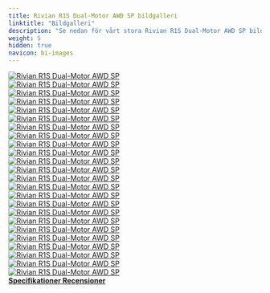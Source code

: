 ```yaml
---
title: Rivian R1S Dual-Motor AWD SP bildgalleri
linktitle: "Bildgalleri"
description: "Se nedan för vårt stora Rivian R1S Dual-Motor AWD SP bildgalleri. Klicka på bilderna för högupplösta versioner."
weight: 5
hidden: true
navicon: bi-images
---
```

<!-- markdownlint-disable MD033 -->
<div class="row" id ="my-gallery">
	<div class="pswp-grid-item col-6 col-md-4">
		<a href="https://media.evkx.net/multimedia/models/rivian/r1/r1s_dual-motor_awd_sp/chargeport_1.jpg"
data-pswp-src="https://media.evkx.net/multimedia/models/rivian/r1/r1s_dual-motor_awd_sp/chargeport_1.jpg"
data-pswp-width="2880"
data-pswp-height="1920" 
target="_blank">
			<img src="https://media.evkx.net/multimedia/models/rivian/r1/r1s_dual-motor_awd_sp/chargeport_1_xst.jpg" alt="Rivian R1S Dual-Motor AWD SP" class="img-fluid " />
		</a>
	</div>
	<div class="pswp-grid-item col-6 col-md-4">
		<a href="https://media.evkx.net/multimedia/models/rivian/r1/r1s_dual-motor_awd_sp/details_1.jpg"
data-pswp-src="https://media.evkx.net/multimedia/models/rivian/r1/r1s_dual-motor_awd_sp/details_1.jpg"
data-pswp-width="2880"
data-pswp-height="1920" 
target="_blank">
			<img src="https://media.evkx.net/multimedia/models/rivian/r1/r1s_dual-motor_awd_sp/details_1_xst.jpg" alt="Rivian R1S Dual-Motor AWD SP" class="img-fluid " />
		</a>
	</div>
	<div class="pswp-grid-item col-6 col-md-4">
		<a href="https://media.evkx.net/multimedia/models/rivian/r1/r1s_dual-motor_awd_sp/details_2.jpg"
data-pswp-src="https://media.evkx.net/multimedia/models/rivian/r1/r1s_dual-motor_awd_sp/details_2.jpg"
data-pswp-width="2880"
data-pswp-height="1920" 
target="_blank">
			<img src="https://media.evkx.net/multimedia/models/rivian/r1/r1s_dual-motor_awd_sp/details_2_xst.jpg" alt="Rivian R1S Dual-Motor AWD SP" class="img-fluid " />
		</a>
	</div>
	<div class="pswp-grid-item col-6 col-md-4">
		<a href="https://media.evkx.net/multimedia/models/rivian/r1/r1s_dual-motor_awd_sp/exterior_1.jpg"
data-pswp-src="https://media.evkx.net/multimedia/models/rivian/r1/r1s_dual-motor_awd_sp/exterior_1.jpg"
data-pswp-width="2880"
data-pswp-height="1920" 
target="_blank">
			<img src="https://media.evkx.net/multimedia/models/rivian/r1/r1s_dual-motor_awd_sp/exterior_1_xst.jpg" alt="Rivian R1S Dual-Motor AWD SP" class="img-fluid " />
		</a>
	</div>
	<div class="pswp-grid-item col-6 col-md-4">
		<a href="https://media.evkx.net/multimedia/models/rivian/r1/r1s_dual-motor_awd_sp/exterior_2.jpg"
data-pswp-src="https://media.evkx.net/multimedia/models/rivian/r1/r1s_dual-motor_awd_sp/exterior_2.jpg"
data-pswp-width="2880"
data-pswp-height="1920" 
target="_blank">
			<img src="https://media.evkx.net/multimedia/models/rivian/r1/r1s_dual-motor_awd_sp/exterior_2_xst.jpg" alt="Rivian R1S Dual-Motor AWD SP" class="img-fluid " />
		</a>
	</div>
	<div class="pswp-grid-item col-6 col-md-4">
		<a href="https://media.evkx.net/multimedia/models/rivian/r1/r1s_dual-motor_awd_sp/exterior_3.jpg"
data-pswp-src="https://media.evkx.net/multimedia/models/rivian/r1/r1s_dual-motor_awd_sp/exterior_3.jpg"
data-pswp-width="2880"
data-pswp-height="1920" 
target="_blank">
			<img src="https://media.evkx.net/multimedia/models/rivian/r1/r1s_dual-motor_awd_sp/exterior_3_xst.jpg" alt="Rivian R1S Dual-Motor AWD SP" class="img-fluid " />
		</a>
	</div>
	<div class="pswp-grid-item col-6 col-md-4">
		<a href="https://media.evkx.net/multimedia/models/rivian/r1/r1s_dual-motor_awd_sp/exterior_4.jpg"
data-pswp-src="https://media.evkx.net/multimedia/models/rivian/r1/r1s_dual-motor_awd_sp/exterior_4.jpg"
data-pswp-width="2880"
data-pswp-height="1920" 
target="_blank">
			<img src="https://media.evkx.net/multimedia/models/rivian/r1/r1s_dual-motor_awd_sp/exterior_4_xst.jpg" alt="Rivian R1S Dual-Motor AWD SP" class="img-fluid " />
		</a>
	</div>
	<div class="pswp-grid-item col-6 col-md-4">
		<a href="https://media.evkx.net/multimedia/models/rivian/r1/r1s_dual-motor_awd_sp/exterior_5.jpg"
data-pswp-src="https://media.evkx.net/multimedia/models/rivian/r1/r1s_dual-motor_awd_sp/exterior_5.jpg"
data-pswp-width="2880"
data-pswp-height="1920" 
target="_blank">
			<img src="https://media.evkx.net/multimedia/models/rivian/r1/r1s_dual-motor_awd_sp/exterior_5_xst.jpg" alt="Rivian R1S Dual-Motor AWD SP" class="img-fluid " />
		</a>
	</div>
	<div class="pswp-grid-item col-6 col-md-4">
		<a href="https://media.evkx.net/multimedia/models/rivian/r1/r1s_dual-motor_awd_sp/exterior_6.jpg"
data-pswp-src="https://media.evkx.net/multimedia/models/rivian/r1/r1s_dual-motor_awd_sp/exterior_6.jpg"
data-pswp-width="2880"
data-pswp-height="1920" 
target="_blank">
			<img src="https://media.evkx.net/multimedia/models/rivian/r1/r1s_dual-motor_awd_sp/exterior_6_xst.jpg" alt="Rivian R1S Dual-Motor AWD SP" class="img-fluid " />
		</a>
	</div>
	<div class="pswp-grid-item col-6 col-md-4">
		<a href="https://media.evkx.net/multimedia/models/rivian/r1/r1s_dual-motor_awd_sp/frontseats_1.jpg"
data-pswp-src="https://media.evkx.net/multimedia/models/rivian/r1/r1s_dual-motor_awd_sp/frontseats_1.jpg"
data-pswp-width="2880"
data-pswp-height="1920" 
target="_blank">
			<img src="https://media.evkx.net/multimedia/models/rivian/r1/r1s_dual-motor_awd_sp/frontseats_1_xst.jpg" alt="Rivian R1S Dual-Motor AWD SP" class="img-fluid " />
		</a>
	</div>
	<div class="pswp-grid-item col-6 col-md-4">
		<a href="https://media.evkx.net/multimedia/models/rivian/r1/r1s_dual-motor_awd_sp/frontseats_2.jpg"
data-pswp-src="https://media.evkx.net/multimedia/models/rivian/r1/r1s_dual-motor_awd_sp/frontseats_2.jpg"
data-pswp-width="2880"
data-pswp-height="1920" 
target="_blank">
			<img src="https://media.evkx.net/multimedia/models/rivian/r1/r1s_dual-motor_awd_sp/frontseats_2_xst.jpg" alt="Rivian R1S Dual-Motor AWD SP" class="img-fluid " />
		</a>
	</div>
	<div class="pswp-grid-item col-6 col-md-4">
		<a href="https://media.evkx.net/multimedia/models/rivian/r1/r1s_dual-motor_awd_sp/frunk_1.jpg"
data-pswp-src="https://media.evkx.net/multimedia/models/rivian/r1/r1s_dual-motor_awd_sp/frunk_1.jpg"
data-pswp-width="2880"
data-pswp-height="1920" 
target="_blank">
			<img src="https://media.evkx.net/multimedia/models/rivian/r1/r1s_dual-motor_awd_sp/frunk_1_xst.jpg" alt="Rivian R1S Dual-Motor AWD SP" class="img-fluid " />
		</a>
	</div>
	<div class="pswp-grid-item col-6 col-md-4">
		<a href="https://media.evkx.net/multimedia/models/rivian/r1/r1s_dual-motor_awd_sp/headlights_1.jpg"
data-pswp-src="https://media.evkx.net/multimedia/models/rivian/r1/r1s_dual-motor_awd_sp/headlights_1.jpg"
data-pswp-width="2880"
data-pswp-height="1920" 
target="_blank">
			<img src="https://media.evkx.net/multimedia/models/rivian/r1/r1s_dual-motor_awd_sp/headlights_1_xst.jpg" alt="Rivian R1S Dual-Motor AWD SP" class="img-fluid " />
		</a>
	</div>
	<div class="pswp-grid-item col-6 col-md-4">
		<a href="https://media.evkx.net/multimedia/models/rivian/r1/r1s_dual-motor_awd_sp/interior_1.jpg"
data-pswp-src="https://media.evkx.net/multimedia/models/rivian/r1/r1s_dual-motor_awd_sp/interior_1.jpg"
data-pswp-width="2880"
data-pswp-height="1920" 
target="_blank">
			<img src="https://media.evkx.net/multimedia/models/rivian/r1/r1s_dual-motor_awd_sp/interior_1_xst.jpg" alt="Rivian R1S Dual-Motor AWD SP" class="img-fluid " />
		</a>
	</div>
	<div class="pswp-grid-item col-6 col-md-4">
		<a href="https://media.evkx.net/multimedia/models/rivian/r1/r1s_dual-motor_awd_sp/interior_2.jpg"
data-pswp-src="https://media.evkx.net/multimedia/models/rivian/r1/r1s_dual-motor_awd_sp/interior_2.jpg"
data-pswp-width="2880"
data-pswp-height="1920" 
target="_blank">
			<img src="https://media.evkx.net/multimedia/models/rivian/r1/r1s_dual-motor_awd_sp/interior_2_xst.jpg" alt="Rivian R1S Dual-Motor AWD SP" class="img-fluid " />
		</a>
	</div>
	<div class="pswp-grid-item col-6 col-md-4">
		<a href="https://media.evkx.net/multimedia/models/rivian/r1/r1s_dual-motor_awd_sp/interior_3.jpg"
data-pswp-src="https://media.evkx.net/multimedia/models/rivian/r1/r1s_dual-motor_awd_sp/interior_3.jpg"
data-pswp-width="2880"
data-pswp-height="1920" 
target="_blank">
			<img src="https://media.evkx.net/multimedia/models/rivian/r1/r1s_dual-motor_awd_sp/interior_3_xst.jpg" alt="Rivian R1S Dual-Motor AWD SP" class="img-fluid " />
		</a>
	</div>
	<div class="pswp-grid-item col-6 col-md-4">
		<a href="https://media.evkx.net/multimedia/models/rivian/r1/r1s_dual-motor_awd_sp/interior_4.jpg"
data-pswp-src="https://media.evkx.net/multimedia/models/rivian/r1/r1s_dual-motor_awd_sp/interior_4.jpg"
data-pswp-width="2880"
data-pswp-height="1920" 
target="_blank">
			<img src="https://media.evkx.net/multimedia/models/rivian/r1/r1s_dual-motor_awd_sp/interior_4_xst.jpg" alt="Rivian R1S Dual-Motor AWD SP" class="img-fluid " />
		</a>
	</div>
	<div class="pswp-grid-item col-6 col-md-4">
		<a href="https://media.evkx.net/multimedia/models/rivian/r1/r1s_dual-motor_awd_sp/main_1.jpg"
data-pswp-src="https://media.evkx.net/multimedia/models/rivian/r1/r1s_dual-motor_awd_sp/main_1.jpg"
data-pswp-width="2880"
data-pswp-height="1920" 
target="_blank">
			<img src="https://media.evkx.net/multimedia/models/rivian/r1/r1s_dual-motor_awd_sp/main_1_xst.jpg" alt="Rivian R1S Dual-Motor AWD SP" class="img-fluid " />
		</a>
	</div>
	<div class="pswp-grid-item col-6 col-md-4">
		<a href="https://media.evkx.net/multimedia/models/rivian/r1/r1s_dual-motor_awd_sp/roof_1.jpg"
data-pswp-src="https://media.evkx.net/multimedia/models/rivian/r1/r1s_dual-motor_awd_sp/roof_1.jpg"
data-pswp-width="2880"
data-pswp-height="1920" 
target="_blank">
			<img src="https://media.evkx.net/multimedia/models/rivian/r1/r1s_dual-motor_awd_sp/roof_1_xst.jpg" alt="Rivian R1S Dual-Motor AWD SP" class="img-fluid " />
		</a>
	</div>
	<div class="pswp-grid-item col-6 col-md-4">
		<a href="https://media.evkx.net/multimedia/models/rivian/r1/r1s_dual-motor_awd_sp/screens_1.jpg"
data-pswp-src="https://media.evkx.net/multimedia/models/rivian/r1/r1s_dual-motor_awd_sp/screens_1.jpg"
data-pswp-width="2880"
data-pswp-height="1920" 
target="_blank">
			<img src="https://media.evkx.net/multimedia/models/rivian/r1/r1s_dual-motor_awd_sp/screens_1_xst.jpg" alt="Rivian R1S Dual-Motor AWD SP" class="img-fluid " />
		</a>
	</div>
	<div class="pswp-grid-item col-6 col-md-4">
		<a href="https://media.evkx.net/multimedia/models/rivian/r1/r1s_dual-motor_awd_sp/screens_2.jpg"
data-pswp-src="https://media.evkx.net/multimedia/models/rivian/r1/r1s_dual-motor_awd_sp/screens_2.jpg"
data-pswp-width="2880"
data-pswp-height="1920" 
target="_blank">
			<img src="https://media.evkx.net/multimedia/models/rivian/r1/r1s_dual-motor_awd_sp/screens_2_xst.jpg" alt="Rivian R1S Dual-Motor AWD SP" class="img-fluid " />
		</a>
	</div>
	<div class="pswp-grid-item col-6 col-md-4">
		<a href="https://media.evkx.net/multimedia/models/rivian/r1/r1s_dual-motor_awd_sp/towing_1.jpg"
data-pswp-src="https://media.evkx.net/multimedia/models/rivian/r1/r1s_dual-motor_awd_sp/towing_1.jpg"
data-pswp-width="2880"
data-pswp-height="1920" 
target="_blank">
			<img src="https://media.evkx.net/multimedia/models/rivian/r1/r1s_dual-motor_awd_sp/towing_1_xst.jpg" alt="Rivian R1S Dual-Motor AWD SP" class="img-fluid " />
		</a>
	</div>
	<div class="pswp-grid-item col-6 col-md-4">
		<a href="https://media.evkx.net/multimedia/models/rivian/r1/r1s_dual-motor_awd_sp/towing_2.jpg"
data-pswp-src="https://media.evkx.net/multimedia/models/rivian/r1/r1s_dual-motor_awd_sp/towing_2.jpg"
data-pswp-width="2880"
data-pswp-height="1920" 
target="_blank">
			<img src="https://media.evkx.net/multimedia/models/rivian/r1/r1s_dual-motor_awd_sp/towing_2_xst.jpg" alt="Rivian R1S Dual-Motor AWD SP" class="img-fluid " />
		</a>
	</div>
	<div class="pswp-grid-item col-6 col-md-4">
		<a href="https://media.evkx.net/multimedia/models/rivian/r1/r1s_dual-motor_awd_sp/trunk_1.jpg"
data-pswp-src="https://media.evkx.net/multimedia/models/rivian/r1/r1s_dual-motor_awd_sp/trunk_1.jpg"
data-pswp-width="2880"
data-pswp-height="1920" 
target="_blank">
			<img src="https://media.evkx.net/multimedia/models/rivian/r1/r1s_dual-motor_awd_sp/trunk_1_xst.jpg" alt="Rivian R1S Dual-Motor AWD SP" class="img-fluid " />
		</a>
	</div>
</div>
<script type="module">
  import PhotoSwipeLightbox from '/js/photoswipe-lightbox.esm.js';
    const lightbox = new PhotoSwipeLightbox({
       gallery: '#my-gallery',
        children: 'a',
        pswpModule: () => import('/js/photoswipe.esm.js')
    });
lightbox.init();
</script>
<div class="mt-3 mb-3">
<a href="../specifications/" class="text-decoration-none text-black">
<strong><i class="bi-arrow-left"></i> Specifikationer </strong>
</a>
<a href="../reviews/" class="text-decoration-none text-black float-end">
<strong>Recensioner <i class="bi-arrow-right"></i></strong>
</a>
</div>
